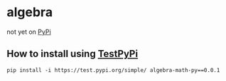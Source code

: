 
# algebra
not yet on [PyPi](https://pypi.org/algebra-math-py/0.0.1/)
## How to install using  [TestPyPi](https://test.pypi.org/)
```
pip install -i https://test.pypi.org/simple/ algebra-math-py==0.0.1
```



